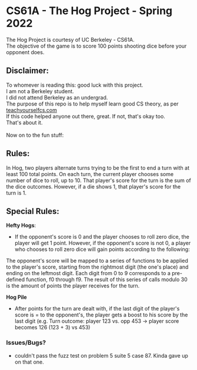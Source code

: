 # CS61A - The Hog Project - Spring 2022
The Hog Project is courtesy of UC Berkeley - CS61A.<br>
The objective of the game is to score 100 points shooting dice before your opponent does.

## Disclaimer:
To whomever is reading this: good luck with this project.<br>
I am not a Berkeley student.<br>
I did not attend Berkeley as an undergrad.<br>
The purpose of this repo is to help myself learn good CS theory, as per [teachyourselfcs.com](https://www.teachyourselfcs.com)<br>
If this code helped anyone out there, great. If not, that's okay too.<br>
That's about it.
<br>
<br>
Now on to the fun stuff:

## Rules:
In Hog, two players alternate turns trying to be the first to end a turn with at least 100 total points. On each turn, the current player chooses some number of dice to roll, up to 10. That player's score for the turn is the sum of the dice outcomes. However, if a die shows 1, that player's score for the turn is 1.

## Special Rules:
**Hefty Hogs**:
- If the opponent's score is 0 and the player chooses to roll zero dice, the player will get 1 point. However, if the opponent's score is not 0, a player who chooses to roll zero dice will gain points according to the following:

The opponent's score will be mapped to a series of functions to be applied to the player's score, starting from the rightmost digit (the one's place) and ending on the leftmost digit.
Each digit from 0 to 9 corresponds to a pre-defined function, f0 through f9.
The result of this series of calls modulo 30 is the amount of points the player receives for the turn.

**Hog Pile**
- After points for the turn are dealt with, if the last digit of the player's score is = to the opponent's, the player gets a boost to his score by the last digit (e.g. Turn outcome: player 123 vs. opp 453 -> player score becomes 126 (123 + 3) vs 453)

### Issues/Bugs?
- couldn't pass the fuzz test on problem 5 suite 5 case 87. Kinda gave up on that one.
